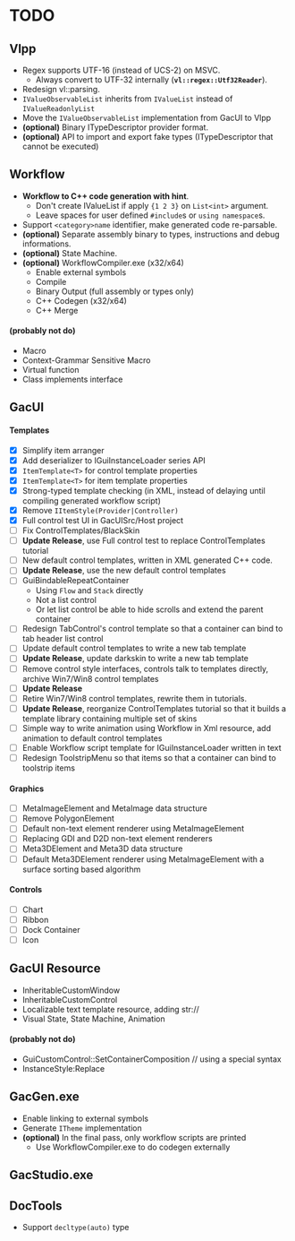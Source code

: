 # TODO

## Vlpp

* Regex supports UTF-16 (instead of UCS-2) on MSVC.
    * Always convert to UTF-32 internally (**`vl::regex::Utf32Reader`**).
* Redesign vl::parsing.
* `IValueObservableList` inherits from `IValueList` instead of `IValueReadonlyList`
* Move the `IValueObservableList` implementation from GacUI to Vlpp
* **(optional)** Binary ITypeDescriptor provider format.
* **(optional)** API to import and export fake types (ITypeDescriptor that cannot be executed)

## Workflow

* **Workflow to C++ code generation with hint**.
    * Don't create IValueList if apply `{1 2 3}` on `List<int>` argument.
    * Leave spaces for user defined `#include`s or `using namespace`s.
* Support `<category>name` identifier, make generated code re-parsable.
* **(optional)** Separate assembly binary to types, instructions and debug informations.
* **(optional)** State Machine.
* **(optional)** WorkflowCompiler.exe (x32/x64)
    * Enable external symbols
    * Compile
    * Binary Output (full assembly or types only)
    * C++ Codegen (x32/x64)
    * C++ Merge

#### (probably not do)

* Macro
* Context-Grammar Sensitive Macro
* Virtual function
* Class implements interface

## GacUI

#### Templates
- [x] Simplify item arranger
- [x] Add deserializer to IGuiInstanceLoader series API
- [x] `ItemTemplate<T>` for control template properties
- [x] `ItemTemplate<T>` for item template properties
- [x] Strong-typed template checking (in XML, instead of delaying until compiling generated workflow script)
- [x] Remove `IItemStyle(Provider|Controller)`
- [x] Full control test UI in GacUISrc/Host project
- [ ] Fix ControlTemplates/BlackSkin
- [ ] **Update Release**, use Full control test to replace ControlTemplates tutorial
- [ ] New default control templates, written in XML generated C++ code.
- [ ] **Update Release**, use the new default control templates
- [ ] GuiBindableRepeatContainer
    * Using `Flow` and `Stack` directly
    * Not a list control
    * Or let list control be able to hide scrolls and extend the parent container
- [ ] Redesign TabControl's control template so that a container can bind to tab header list control
- [ ] Update default control templates to write a new tab template
- [ ] **Update Release**, update darkskin to write a new tab template
- [ ] Remove control style interfaces, controls talk to templates directly, archive Win7/Win8 control templates
- [ ] **Update Release**
- [ ] Retire Win7/Win8 control templates, rewrite them in tutorials.
- [ ] **Update Release**, reorganize ControlTemplates tutorial so that it builds a template library containing multiple set of skins
- [ ] Simple way to write animation using Workflow in Xml resource, add animation to default control templates
- [ ] Enable Workflow script template for IGuiInstanceLoader written in text
- [ ] Redesign ToolstripMenu so that items so that a container can bind to toolstrip items

#### Graphics
- [ ] MetaImageElement and MetaImage data structure
- [ ] Remove PolygonElement
- [ ] Default non-text element renderer using MetaImageElement
- [ ] Replacing GDI and D2D non-text element renderers
- [ ] Meta3DElement and Meta3D data structure
- [ ] Default Meta3DElement renderer using MetaImageElement with a surface sorting based algorithm

#### Controls
- [ ] Chart
- [ ] Ribbon
- [ ] Dock Container
- [ ] Icon

## GacUI Resource

* InheritableCustomWindow
* InheritableCustomControl
* Localizable text template resource, adding str://
* Visual State, State Machine, Animation

#### (probably not do)

* GuiCustomControl::SetContainerComposition // using a special syntax
* InstanceStyle:Replace

## GacGen.exe

* Enable linking to external symbols
* Generate `ITheme` implementation
* **(optional)** In the final pass, only workflow scripts are printed
    * Use WorkflowCompiler.exe to do codegen externally

## GacStudio.exe

## DocTools

* Support `decltype(auto)` type
